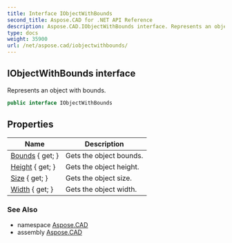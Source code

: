```yaml
---
title: Interface IObjectWithBounds
second_title: Aspose.CAD for .NET API Reference
description: Aspose.CAD.IObjectWithBounds interface. Represents an object with bounds
type: docs
weight: 35900
url: /net/aspose.cad/iobjectwithbounds/
---
```

## IObjectWithBounds interface

Represents an object with bounds.

```csharp
public interface IObjectWithBounds
```

## Properties

| Name | Description |
| --- | --- |
| [Bounds](../../aspose.cad/iobjectwithbounds/bounds/) { get; } | Gets the object bounds. |
| [Height](../../aspose.cad/iobjectwithbounds/height/) { get; } | Gets the object height. |
| [Size](../../aspose.cad/iobjectwithbounds/size/) { get; } | Gets the object size. |
| [Width](../../aspose.cad/iobjectwithbounds/width/) { get; } | Gets the object width. |

### See Also

* namespace [Aspose.CAD](../../aspose.cad/)
* assembly [Aspose.CAD](../../)


